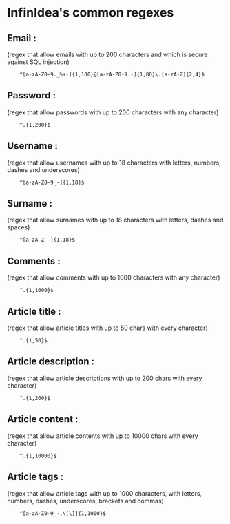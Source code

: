 # InfinIdea's common regexes

## Email :

(regex that allow emails with up to 200 characters and which is secure against SQL injection)

```regex
    ^[a-zA-Z0-9._%+-]{1,100}@[a-zA-Z0-9.-]{1,80}\.[a-zA-Z]{2,4}$
```

## Password :

(regex that allow passwords with up to 200 characters with any character)

```regex
    ^.{1,200}$
```

## Username :

(regex that allow usernames with up to 18 characters with letters, numbers, dashes and underscores)

```regex
    ^[a-zA-Z0-9_-]{1,18}$
```

## Surname :

(regex that allow surnames with up to 18 characters with letters, dashes and spaces)

```regex
    ^[a-zA-Z -]{1,18}$
```

## Comments :

(regex that allow comments with up to 1000 characters with any character)

```regex
    ^.{1,1000}$
```

## Article title :

(regex that allow article titles with up to 50 chars with every character)

```regex
    ^.{1,50}$
```

## Article description :

(regex that allow article descriptions with up to 200 chars with every character)

```regex
    ^.{1,200}$
```

## Article content :

(regex that allow article contents with up to 10000 chars with every character)

```regex
    ^.{1,10000}$
```

## Article tags :

(regex that allow article tags with up to 1000 characters, with letters, numbers, dashes, underscores, brackets and
commas)

```regex
    ^[a-zA-Z0-9_-,\[\]]{1,1000}$
```